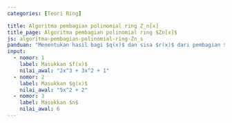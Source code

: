```yaml
---
categories: [Teori Ring]

title: Algoritma pembagian polinomial ring Z_n[x]
title_page: Algoritma pembagian polinomial ring $Zn[x]$
js: algoritma-pembagian-polinomial-ring-Zn_s
panduan: "Menentukan hasil bagi $q(x)$ dan sisa $r(x)$ dari pembagian $f(x)$ dengan $g(x)$ di $Z_n[x]$. Leading koefisien $g(x)$ haruslah unit di $Z_n$."
input:
  - nomor: 1
    label: Masukkan $f(x)$
    nilai_awal: "2x^3 + 3x^2 + 1"
  - nomor: 2
    label: Masukkan $g(x)$
    nilai_awal: "5x^2 + 2"
  - nomor: 3
    label: Masukkan $n$
    nilai_awal: 6
---
```

